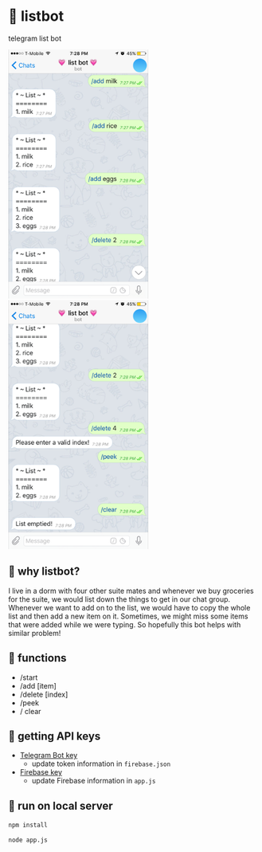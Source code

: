 # 📝 listbot 
telegram list bot

<img src="https://github.com/ashleytqy/listbot/blob/master/img/1.PNG" height="500px"/>
<img src="https://github.com/ashleytqy/listbot/blob/master/img/2.PNG" height="500px"/>

## 🤔 why listbot?
I live in a dorm with four other suite mates and whenever we buy groceries for the suite, we would list down the things to get in our chat group. Whenever we want to add on to the list, we would have to copy the whole list and then add a new item on it. Sometimes, we might miss some items that were added while we were typing. So hopefully this bot helps with similar problem!


## 🔧 functions
- /start
- /add [item]
- /delete [index]
- /peek
- / clear
 
## 🔑 getting API keys
- [Telegram Bot key](https://core.telegram.org/bots#3-how-do-i-create-a-bot)
  + update token information in `firebase.json`
- [Firebase key](https://console.firebase.google.com/)
  + update Firebase information in `app.js`

## 🐎 run on local server
```
npm install
```
```
node app.js
```
